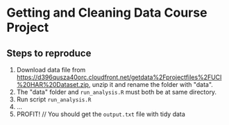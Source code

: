 # Getting and Cleaning Data Course Project

## Steps to reproduce
1. Download data file from https://d396qusza40orc.cloudfront.net/getdata%2Fprojectfiles%2FUCI%20HAR%20Dataset.zip, unzip it and rename the folder with "data".
2. The "data" folder and `run_analysis.R` must both be at same directory.
3. Run script `run_analysis.R`
4. ...
5. PROFIT! // You should get the `output.txt` file with tidy data